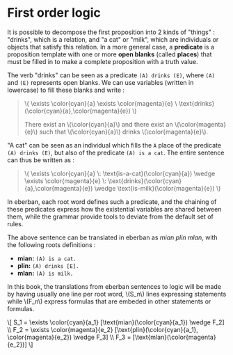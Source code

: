 # First order logic

It is possible to decompose the first proposition into 2 kinds of "things" :
"drinks", which is a relation, and "a cat" or "milk", which are individuals or
objects that satisfy this relation. In a more general case, a **predicate** is a
proposition template with one or more **open blanks** (called **places**) that
must be filled in to make a complete proposition with a truth value.

The verb "drinks" can be seen as a predicate `(A) drinks (E)`, where `(A)` and
`(E)` represents open blanks. We can use variables (written in lowercase) to
fill these blanks and write :

> \\(
> \exists \color{cyan}{a} \exists \color{magenta}{e} \\
> \text{drinks}(\color{cyan}{a},\color{magenta}{e})
> \\)
>   
> There exist an \\(\color{cyan}{a}\\) and there exist an
> \\(\color{magenta}{e}\\) such that \\(\color{cyan}{a}\\) drinks
> \\(\color{magenta}{e}\\).

"A cat" can be seen as an individual which fills the `A` place of the predicate
`(A) drinks (E)`, but also of the predicate `(A) is a cat`. The entire sentence
can thus be written as :

> \\(
> \exists \color{cyan}{a} \\:
> \text{is-a-cat}(\color{cyan}{a}) \wedge
> \exists \color{magenta}{e} \\:
> \text{drinks}(\color{cyan}{a},\color{magenta}{e}) \wedge
> \text{is-milk}(\color{magenta}{e})
> \\)

In eberban, each root word defines such a predicate, and the chaining of these
predicates express how the existential variables are shared between them, while
the grammar provide tools to deviate from the default set of rules.

The above sentence can be translated in eberban as *mian plin mlan*, with the
following roots definitions :

- **mian:** `(A) is a cat.`  
- **plin:** `(A) drinks [E].`  
- **mlan:** `(A) is milk.`

In this book, the translations from eberban sentences to logic will be made by
having usually one line per root word, \\(S_n\\) lines expressing statements
while \\(F_n\\) express formulas that are embeded in other statements or
formulas.

\\[
S_1 = \exists \color{cyan}{a_1} [\text{mian}(\color{cyan}{a_1}) \wedge F_2] \\\\
F_2 = \exists \color{magenta}{e_2} [\text{plin}(\color{cyan}{a_1}, \color{magenta}{e_2}) \wedge F_3] \\\\
F_3 = [\text{mlan}(\color{magenta}{e_2})]
\\]